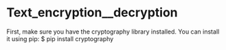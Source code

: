 ﻿# Text_encryption__decryption
First, make sure you have the cryptography library installed. You can install it using pip:
    $ pip install cryptography
